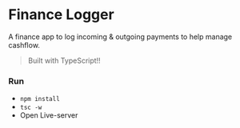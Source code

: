 # Finance Logger

A finance app to log incoming & outgoing payments to help manage cashflow.

> Built with TypeScript!!

### Run

- `npm install`
- `tsc -w`
- Open Live-server
